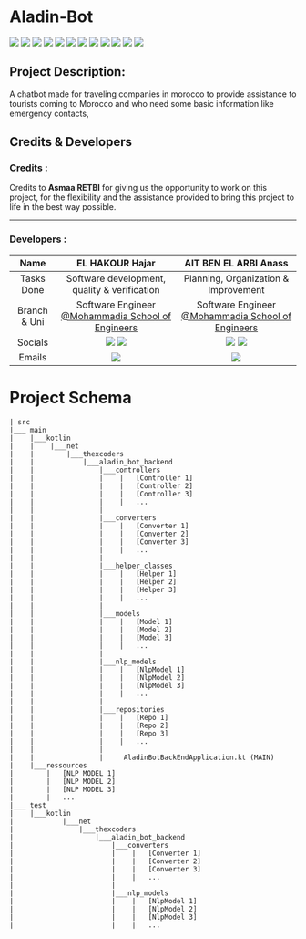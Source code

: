 # Aladin-Bot

<img src="https://img.shields.io/badge/spring-%236DB33F.svg?style=for-the-badge&logo=spring&logoColor=white"/>
<img src="https://img.shields.io/badge/-Java-06305b?style=for-the-badge&logo=java&logoColor=white">
<img src="https://img.shields.io/badge/MongoDB-%234ea94b.svg?&style=for-the-badge&logo=mongodb&logoColor=white">
<img src="https://img.shields.io/badge/kotlin-%230095D5.svg?style=for-the-badge&logo=kotlin&logoColor=white">
<img src="https://img.shields.io/badge/git-%23F05033.svg?style=for-the-badge&logo=git&logoColor=white">
<img src="https://img.shields.io/badge/github-%23121011.svg?style=for-the-badge&logo=github&logoColor=white">
<img src="https://img.shields.io/badge/jira-%230A0FFF.svg?style=for-the-badge&logo=jira&logoColor=white">
<img src="https://img.shields.io/badge/Trello-%23026AA7.svg?style=for-the-badge&logo=Trello&logoColor=white">
<img src="https://img.shields.io/badge/Sonar%20Lint-a50034.svg?style=for-the-badge&logoColor=white">
<img src="https://img.shields.io/badge/Metrics%20Tree-%23F5010C.svg?style=for-the-badge&logoColor=white">
<img src="https://img.shields.io/badge/code%20Together-%23092E20.svg?style=for-the-badge&logoColor=white">
<img src="https://img.shields.io/badge/eXtreme%20Programming-1C1E24?style=for-the-badge&logoColor=#D04A37">


## Project Description:

A chatbot made for traveling companies in morocco to provide assistance to tourists coming to Morocco and who need some
basic information like emergency contacts,

## Credits & Developers

### Credits :

Credits to **Asmaa RETBI** for giving us the opportunity to work on this project, for the flexibility and the assistance
provided to bring this project to life in the best way possible.

----

### Developers :

| Name | EL HAKOUR Hajar | AIT BEN EL ARBI Anass | 
| :---:| :---: | :---: |
| Tasks Done | Software development, quality & verification | Planning, Organization & Improvement |
| Branch & Uni | Software Engineer [@Mohammadia School of Engineers](https://emi.ac.ma) | Software Engineer [@Mohammadia School of Engineers](https://emi.ac.ma) |
| Socials | [<img src="https://img.shields.io/badge/github-%23121011.svg?style=for-the-badge&logo=github&logoColor=white"/>](https://github.com/ehajar) [<img src="https://img.shields.io/badge/linkedin-%230077B5.svg?&style=for-the-badge&logo=linkedin&logoColor=white" target="_bank" />](https://www.linkedin.com/in/hajarelhakour/)  | [<img src="https://img.shields.io/badge/github-%23121011.svg?style=for-the-badge&logo=github&logoColor=white"/>](https://github.com/Anass-ABEA) [<img src="https://img.shields.io/badge/linkedin-%230077B5.svg?&style=for-the-badge&logo=linkedin&logoColor=white" target="_bank" />](https://www.linkedin.com/in/anass-abea/) | 
| Emails | [<img src = "https://img.shields.io/badge/gmail-%23D14836.svg?&style=for-the-badge&logo=gmail&logoColor=white" target="_bank" >](mailto:elhakourhajar@gmail.com) | [<img src = "https://img.shields.io/badge/gmail-%23D14836.svg?&style=for-the-badge&logo=gmail&logoColor=white" target="_bank" >](mailto:annassabe@gmail.com) |

# Project Schema

```
| src
|___ main
|    |___kotlin
|    |    |___net
|    |        |___thexcoders
|    |            |___aladin_bot_backend
|    |                |___controllers
|    |                |    |   [Controller 1]
|    |                |    |   [Controller 2]
|    |                |    |   [Controller 3]
|    |                |    |   ...
|    |                |
|    |                |___converters
|    |                |    |   [Converter 1]
|    |                |    |   [Converter 2]
|    |                |    |   [Converter 3]
|    |                |    |   ...
|    |                |
|    |                |___helper_classes
|    |                |    |   [Helper 1]
|    |                |    |   [Helper 2]
|    |                |    |   [Helper 3]
|    |                |    |   ...
|    |                |
|    |                |___models
|    |                |    |   [Model 1]
|    |                |    |   [Model 2]
|    |                |    |   [Model 3]
|    |                |    |   ...
|    |                |
|    |                |___nlp_models
|    |                |    |   [NlpModel 1]
|    |                |    |   [NlpModel 2]
|    |                |    |   [NlpModel 3]
|    |                |    |   ...
|    |                |
|    |                |___repositories
|    |                |    |   [Repo 1]
|    |                |    |   [Repo 2]
|    |                |    |   [Repo 3]
|    |                |    |   ...
|    |                |   
|    |                |     AladinBotBackEndApplication.kt (MAIN)
|    |___ressources
|        |   [NLP MODEL 1]
|        |   [NLP MODEL 2]
|        |   [NLP MODEL 3]
|        |   ...
|___ test
|    |___kotlin
|            |___net
|                |___thexcoders
|                    |___aladin_bot_backend
|                        |___converters
|                        |    |   [Converter 1]
|                        |    |   [Converter 2]
|                        |    |   [Converter 3]
|                        |    |   ...
|                        |
|                        |___nlp_models
|                        |    |   [NlpModel 1]
|                        |    |   [NlpModel 2]
|                        |    |   [NlpModel 3]
|                        |    |   ...
```